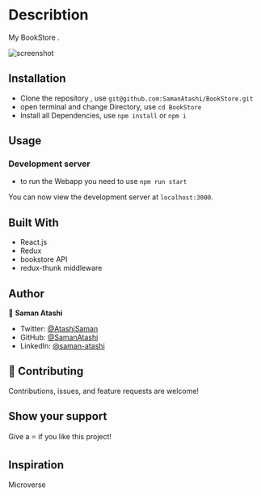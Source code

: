 # Describtion

My BookStore .

![screenshot](./src/Assets/)


## Installation

- Clone the repository , use  `git@github.com:SamanAtashi/BookStore.git` 
- open terminal and change Directory, use `cd BookStore`
- Install all Dependencies, use `npm install` or `npm i`

## Usage

### Development server
- to run the Webapp you need to use `npm run start`

You can now view the development server at `localhost:3000`.


## Built With

- React.js
- Redux
- bookstore API
- redux-thunk middleware


## Author

👤 **Saman Atashi**

- Twitter: [@AtashiSaman](https://twitter.com/AtashiSaman)
- GitHub: [@SamanAtashi](https://github.com/SamanAtashi)
- LinkedIn: [@saman-atashi](https://www.linkedin.com/in/saman-atashi/)


## 🤝 Contributing

Contributions, issues, and feature requests are welcome!

## Show your support

Give a ⭐️ if you like this project!

## Inspiration
Microverse
